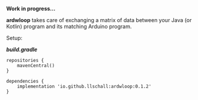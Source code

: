**Work in progress...**

**ardwloop** takes care of exchanging a matrix of data between your Java (or Kotlin) program and its matching Arduino
program.

Setup:

***build.gradle***

```
repositories {
    mavenCentral()
}

dependencies {
    implementation 'io.github.llschall:ardwloop:0.1.2'
}
```
